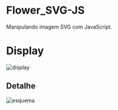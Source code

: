 # Flower_SVG-JS

Manipulando imagem SVG com JavaScript.

# Display

![display](https://github.com/jpenrici/Flower_SVG-JS/blob/master/display/display.png)


## Detalhe

![esquema](https://github.com/jpenrici/Flower_SVG-JS/blob/master/display/esquema.png)